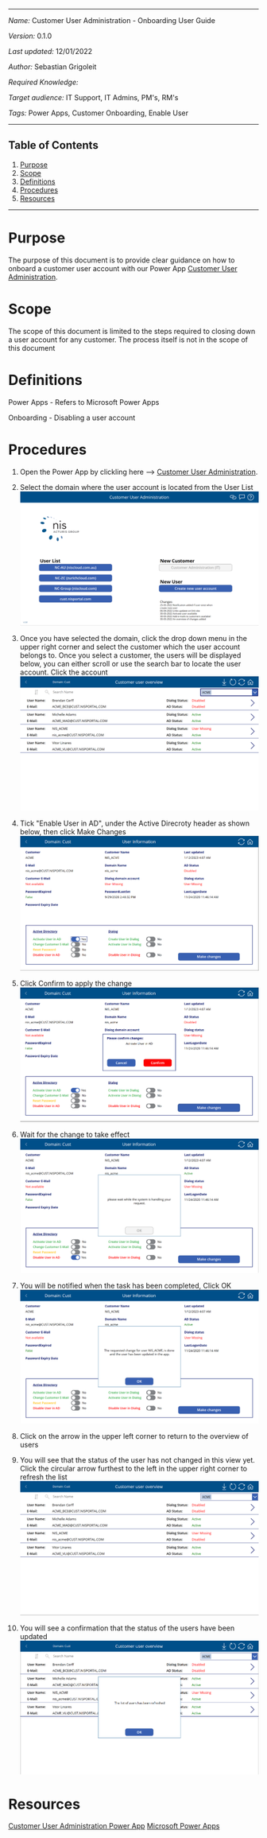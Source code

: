 ***
*Name:* Customer User Administration - Onboarding User Guide

*Version:* 0.1.0

*Last updated:* 12/01/2022

*Author:* Sebastian Grigoleit

*Required Knowledge:* 

*Target audience:* IT Support, IT Admins, PM's, RM's

*Tags:* Power Apps, Customer Onboarding, Enable User

***

## Table of Contents
1. [Purpose](#Purpose)
2. [Scope](#Scope)
3. [Definitions](#Definitions)
4. [Procedures](#Procedures)
5. [Resources](#Resources)

***
# Purpose
The purpose of this document is to provide clear guidance on how to onboard a customer user account with our Power App [Customer User Administration](https://apps.powerapps.com/play/e/default-248b066d-c6fc-4b1a-afba-4138e54e2689/a/66961346-8949-4940-a5f2-9bda7d02ed1f?tenantId=248b066d-c6fc-4b1a-afba-4138e54e2689). 

# Scope
The scope of this document is limited to the steps required to closing down a user account for any customer. The process itself is not in the scope of this document
# Definitions
Power Apps - Refers to Microsoft Power Apps

Onboarding - Disabling a user account

# Procedures

1. Open the Power App by clickling here --> [Customer User Administration](https://apps.powerapps.com/play/e/default-248b066d-c6fc-4b1a-afba-4138e54e2689/a/66961346-8949-4940-a5f2-9bda7d02ed1f?tenantId=248b066d-c6fc-4b1a-afba-4138e54e2689).

2. Select the domain where the user account is located from the User List
![Home Page](/src/CustomerUserAdministration.png)

3. Once you have selected the domain, click the drop down menu in the upper right corner and select the customer which the user account belongs to. Once you select a customer, the users will be displayed below, you can either scroll or use the search bar to locate the user account. Click the account
![Select Customer](/src/CustomerUserAdministration-Cust-SelectCustomer.png)

4.  Tick "Enable User in AD", under the Active Direcroty header as shown below, then click Make Changes
![Enable User](/src/CustomerUserAdministration-Cust-SelectCustomer-Enable.png)

5. Click Confirm to apply the change
![Make Changes](/src/CustomerUserAdministration-Cust-SelectCustomer-Enable-Confirm.png)

6. Wait for the change to take effect
![Wait](/src/CustomerUserAdministration-Cust-SelectCustomer-Disable-Wait.png)

7. You will be notified when the task has been completed, Click OK
![Completed](/src/CustomerUserAdministration-Cust-SelectCustomer-Disable-Completed.png)

8. Click on the arrow in the upper left corner to return to the overview of users

9. You will see that the status of the user has not changed in this view yet. Click the circular arrow furthest to the left in the upper right corner to refresh the list
![Completed](/src/CustomerUserAdministration-Cust-SelectCustomer-Enabled-NotUpdatedList.png)

10. You will see a confirmation that the status of the users have been updated
![Completed](/src/CustomerUserAdministration-Cust-SelectCustomer-ListUpdated.png)
# Resources
[Customer User Administration Power App](https://apps.powerapps.com/play/e/default-248b066d-c6fc-4b1a-afba-4138e54e2689/a/66961346-8949-4940-a5f2-9bda7d02ed1f?tenantId=248b066d-c6fc-4b1a-afba-4138e54e2689)
[Microsoft Power Apps]()